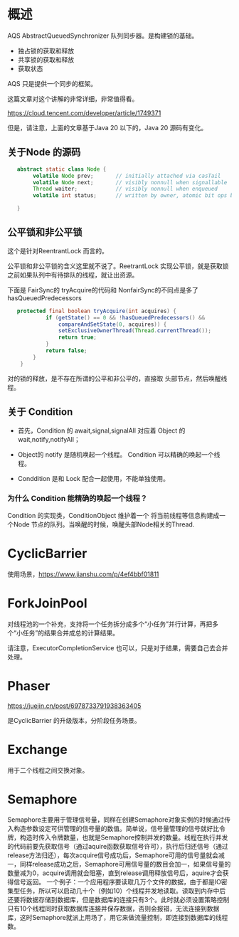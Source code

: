 # 概述

AQS  AbstractQueuedSynchronizer  队列同步器。是构建锁的基础。

- 独占锁的获取和释放
- 共享锁的获取和释放
- 获取状态

AQS 只是提供一个同步的框架。


这篇文章对这个讲解的非常详细，非常值得看。

https://cloud.tencent.com/developer/article/1749371


但是，请注意，上面的文章基于Java 20 以下的，Java 20  源码有变化。

## 关于Node 的源码

```java 
   abstract static class Node {
        volatile Node prev;       // initially attached via casTail
        volatile Node next;       // visibly nonnull when signallable
        Thread waiter;            // visibly nonnull when enqueued
        volatile int status;      // written by owner, atomic bit ops by others

   }
```


## 公平锁和非公平锁

这个是针对ReentrantLock 而言的。

公平锁和非公平锁的含义这里就不说了。ReetrantLock 实现公平锁，就是获取锁之前如果队列中有待排队的线程，就让出资源。

下面是 FairSync的 tryAcquire的代码和 NonfairSync的不同点是多了 hasQueuedPredecessors

```java 
   protected final boolean tryAcquire(int acquires) {
            if (getState() == 0 && !hasQueuedPredecessors() &&
                compareAndSetState(0, acquires)) {
                setExclusiveOwnerThread(Thread.currentThread());
                return true;
            }
            return false;
        }
    }

```

对的锁的释放，是不存在所谓的公平和非公平的，直接取 头部节点，然后唤醒线程。

## 关于 Condition 

- 首先，Condition 的 await,signal,signalAll 对应着 Object 的 wait,notify,notifyAll；
- Object的 notify 是随机唤起一个线程。 Condition 可以精确的唤起一个线程。

- Conddition 是和 Lock 配合一起使用，不能单独使用。



### 为什么 Condition 能精确的唤起一个线程？


Condition 的实现类，ConditionObject 维护着一个 将当前线程等信息构建成一个Node 节点的队列。当唤醒的时候，唤醒头部Node相关的Thread.


# CyclicBarrier


使用场景，https://www.jianshu.com/p/4ef4bbf01811

# ForkJoinPool

对线程池的一个补充，支持将一个任务拆分成多个“小任务”并行计算，再把多个“小任务”的结果合并成总的计算结果。

请注意，ExecutorCompletionService 也可以，只是对于结果，需要自己去合并处理。

# Phaser
https://juejin.cn/post/6978733791938363405

是CyclicBarrier 的升级版本，分阶段任务场景。

# Exchange 

用于二个线程之间交换对象。


# Semaphore

Semaphore主要用于管理信号量，同样在创建Semaphore对象实例的时候通过传入构造参数设定可供管理的信号量的数值。简单说，信号量管理的信号就好比令牌，构造时传入令牌数量，也就是Semaphore控制并发的数量。线程在执行并发的代码前要先获取信号（通过aquire函数获取信号许可），执行后归还信号（通过release方法归还），每次acquire信号成功后，Semaphore可用的信号量就会减一，同样release成功之后，Semaphore可用信号量的数目会加一，如果信号量的数量减为0，acquire调用就会阻塞，直到release调用释放信号后，aquire才会获得信号返回。
一个例子：一个应用程序要读取几万个文件的数据，由于都是IO密集型任务，所以可以启动几十个（例如10）个线程并发地读取。读取到内存中后还要将数据存储到数据库，但是数据库的连接只有3个。此时就必须设置策略控制只有10个线程同时获取数据库连接并保存数据，否则会报错，无法连接到数据库，这时Semaphore就派上用场了，用它来做流量控制，即连接到数据库的线程数。





